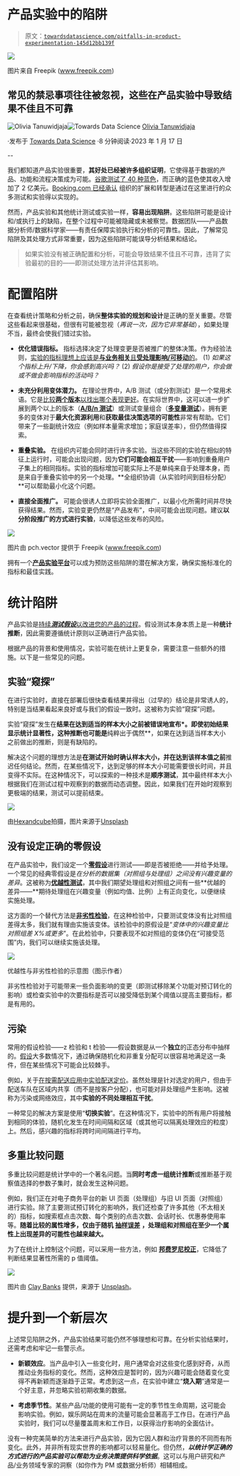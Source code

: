 # 产品实验中的陷阱

> 原文：[`towardsdatascience.com/pitfalls-in-product-experimentation-145d12bb139f`](https://towardsdatascience.com/pitfalls-in-product-experimentation-145d12bb139f)

![](img/69c395fd20f7e52c33a86110cf56307b.png)

图片来自 Freepik (www.freepik.com)

## 常见的禁忌事项往往被忽视，这些在产品实验中导致结果不佳且不可靠

[](https://tanuwidjajaolivia.medium.com/?source=post_page-----145d12bb139f--------------------------------)![Olivia Tanuwidjaja](https://tanuwidjajaolivia.medium.com/?source=post_page-----145d12bb139f--------------------------------)[](https://towardsdatascience.com/?source=post_page-----145d12bb139f--------------------------------)![Towards Data Science](https://towardsdatascience.com/?source=post_page-----145d12bb139f--------------------------------) [Olivia Tanuwidjaja](https://tanuwidjajaolivia.medium.com/?source=post_page-----145d12bb139f--------------------------------)

·发布于 [Towards Data Science](https://towardsdatascience.com/?source=post_page-----145d12bb139f--------------------------------) ·8 分钟阅读·2023 年 1 月 17 日

--

我们都知道产品实验很重要，**其好处已经被许多组织证明**，它使得基于数据的产品、功能和流程决策成为可能。[谷歌测试了 40 种蓝色](https://bambrick.com.au/blog/google-increased-revenue-200-million-just-finding-perfect-shade-blue/)，而正确的蓝色使其收入增加了 2 亿美元。[Booking.com 已经承认](https://hbr.org/2020/03/building-a-culture-of-experimentation) 组织的扩展和转型是通过在这里进行的众多测试和实验得以实现的。

然而，产品实验和其他统计测试或实验一样，**容易出现陷阱**。这些陷阱可能是设计和/或执行上的缺陷，在整个过程中可能被隐藏或未被察觉。数据团队——产品数据分析师/数据科学家——有责任保障实验执行和分析的可靠性。因此，了解常见陷阱及其处理方式非常重要，因为这些陷阱可能误导分析结果和结论。

> 如果实验没有被正确配置和分析，可能会导致结果不佳且不可靠，违背了实验最初的目的——即测试处理方法并评估其影响。

# 配置陷阱

在查看统计策略和分析之前，确保**整体实验的规划和设计**是正确的至关重要。尽管这些看起来很基础，但很有可能被忽视（*再说一次，因为它非常基础*），如果处理不当，最终会使我们错过实验。

+   **优化错误指标。** 指标选择决定了处理变更是否被推广的整体决策。作为经验法则，[实验的指标理想上应该是**与业务相关**且**受处理影响/可移动**的](https://medium.com/geekculture/selecting-the-right-metrics-to-be-tracked-5a427b94b725)。 (1) *如果这个指标上升/下降，你会感到高兴吗？* (2) *假设你是接受了处理的用户，你会做或不做会影响指标的活动吗？*

+   **未充分利用变体潜力。** 在理论世界中，A/B 测试（或分割测试）是一个常用术语。它是[比较**两个版本**以找出哪个表现更好](https://hbr.org/2017/06/a-refresher-on-ab-testing)。在实际世界中，这可以进一步扩展到两个以上的版本（[**A/B/n 测试**](https://www.optimizely.com/optimization-glossary/abn-testing/)）或测试变量组合（[**多变量测试**](https://www.optimizely.com/optimization-glossary/multivariate-testing/)）。拥有更多的变体对于**最大化资源利用**和**获取最佳决策选项的可能性**非常有帮助。它们带来了一些副统计效应（例如样本量需求增加；家庭误差率），但仍然值得探索。

+   **重叠实验。** 在组织内可能会同时进行许多实验。当这些不同的实验在相似的特征上运行时，可能会出现问题，因为**它们可能会相互干扰**——影响到重叠用户子集上的相同指标。实验的指标增加可能实际上不是单纯来自于处理本身，而是来自于重叠实验中的另一个处理。**全组织协调（从实验时间到目标分配）**可以帮助最小化这个问题。

+   **直接全面推广。** 可能会很诱人立即将实验全面推广，以最小化所需时间并尽快获得结果。然而，实验变更仍然是“产品发布”，中间可能会出现问题。建议**以分阶段推广的方式进行实验**，以降低这些发布的风险。

![](img/c429368f7fb0b25fcd5ff0b3aff3f6b2.png)

图片由 pch.vector 提供于 Freepik (www.freepik.com)

拥有一个[**产品实验平台**](https://engineering.atspotify.com/2020/10/spotifys-new-experimentation-platform-part-1/)可以成为预防这些陷阱的潜在解决方案，确保实施标准化的指标和最佳实践。

# 统计陷阱

产品实验是[持续***测试假设***以改进您的产品的过程](https://www.hotjar.com/product-experimentation/)。假设测试本身本质上是一种**统计推断**，因此需要遵循统计原则以正确进行产品实验。

根据产品的背景和使用情况，实验可能在统计上更复杂，需要注意一些额外的措施。以下是一些常见的问题。

## 实验“窥探”

在进行实验时，直接在部署后很快查看结果并得出（过早的）结论是非常诱人的，特别是当结果看起来良好或与我们的假设一致时。这被称为实验“窥探”问题。

实验“窥探”发生在**结果在达到适当的样本大小之前被错误地宣布*。即使初始结果显示统计显著性，这种推断也可能是**纯粹出于偶然**，如果在达到适当样本大小之前做出的推断，则是有缺陷的。

解决这个问题的理想方法是**在测试开始时确认样本大小，并在达到该样本值之前**推迟任何结论。然而，在某些情况下，达到足够的样本大小可能需要很长时间，并且变得不实际。在这种情况下，可以探索的一种技术是**顺序测试**，其中最终样本大小根据我们在测试过程中观察到的数据而动态调整。因此，如果我们在开始时观察到更极端的结果，测试可以提前结束。

![](img/c990da67fe40299b430a591647d740e5.png)

由[Hexandcube](https://unsplash.com/@hexandcube?utm_source=medium&utm_medium=referral)拍摄，图片来源于[Unsplash](https://unsplash.com/?utm_source=medium&utm_medium=referral)

## 没有设定正确的零假设

在产品实验中，我们设定一个[**零假设**](https://en.wikipedia.org/wiki/Null_hypothesis)进行测试——即是否被拒绝——并给予处理。一个常见的经典零假设是*在分析的数据集（对照组与处理组）之间没有兴趣变量的差异*。这被称为[**优越性测试**](https://www.analytics-toolkit.com/glossary/superiority-test/)，其中我们期望处理组和对照组之间有一些**优越的差异——**期待处理组在兴趣变量（例如均值、比例）上有正向变化，以便继续实施处理。

这方面的一个替代方法是[**非劣性检验**](https://blog.analytics-toolkit.com/2017/case-non-inferiority-designs-ab-testing/)，在这种检验中，只要测试变体没有比对照组差得太多，我们就有理由实施该变体。该检验中的原假设是“*变体中的兴趣变量比对照组差 X%或更多*”。在此检验中，只要表现不如对照组的变体仍在“可接受范围”内，我们可以继续实施该处理。

![](img/deffec2475ea5accd4f8115c8a68f81e.png)

优越性与非劣性检验的示意图（图示作者）

非劣性检验对于可能带来一些负面影响的变更（即测试移除某个功能对预订转化的影响）或检查实验中的次要指标是否可以接受降低到某个阈值以提高主要指标，都是有用的。

## 污染

常用的假设检验——z 检验和 t 检验——假设数据是从一个**独立**的正态分布中抽样的。[假设](https://www.mathworks.com/help/stats/hypothesis-test-assumptions.html)大多数情况下，通过确保随机化和非重复分配可以很容易地满足这一条件，但在某些情况下可能会比较棘手。

例如，关于[在按需配送应用中实验配送定价](https://medium.com/@DoorDash/switchback-tests-and-randomized-experimentation-under-network-effects-at-doordash-f1d938ab7c2a)。虽然处理是针对选定的用户，但由于配送车队在区域内共享（而不是按客户分配），也可能对非处理组产生影响。这被称为污染或网络效应，其中**实验的不同处理相互干扰**。

一种常见的解决方案是使用“**切换实验**”。在这种情况下，实验中的所有用户将接触到相同的体验，随机化发生在时间间隔和区域（或其他可以隔离处理效应的粒度）上。然后，感兴趣的指标将跨时间间隔进行平均。

## 多重比较问题

多重比较问题是统计学中的一个著名问题。当**同时考虑一组统计推断**或推断基于观察值选择的参数子集时，就会发生这种问题。

例如，我们正在对电子商务平台的新 UI 页面（处理组）与旧 UI 页面（对照组）进行实验。除了主要测试预订转化的影响外，我们还检查了许多其他（不太相关的）指标，如搜索框点击次数、每个类别的点击次数、会话时长、优惠券使用率等。**随着比较的属性增多，仅由于随机** [**抽样误差**](https://en.wikipedia.org/wiki/Sampling_error) **，处理组和对照组在至少一个属性上出现差异的可能性也越来越大。**

为了在统计上控制这个问题，可以采用一些方法，例如 [**邦费罗尼校正**](https://en.wikipedia.org/wiki/Bonferroni_correction)，它降低了判断结果显著性所需的 p 值阈值。

![](img/df9a83e8e6979f626cb504dec527e030.png)

图片由 [Clay Banks](https://unsplash.com/@claybanks?utm_source=medium&utm_medium=referral) 提供，来源于 [Unsplash](https://unsplash.com/?utm_source=medium&utm_medium=referral)。

# 提升到一个新层次

上述常见陷阱之外，产品实验结果可能仍然不够理想和可靠。在分析实验结果时，还需考虑和牢记一些警示点。

+   **新颖效应**。当产品中引入一些变化时，用户通常会对这些变化感到好奇，从而推动业务指标的变化。然而，这种效应是暂时的，因为兴趣可能会随着变化变得不再新颖而逐渐趋于正常。考虑到这一点，在实验中建立“**烧入期**”通常是一个好主意，并忽略实验初期收集的数据。

+   **考虑季节性**。某些产品/功能的使用可能有一定的季节性生命周期，这可能会影响实验。例如，娱乐网站在周末的流量可能会显著高于工作日。在进行产品实验时，我们可以尽量覆盖周末和工作日，以获得治疗影响的全面估计。

没有一种完美简单的方法来进行产品实验，因为它因人群和治疗背景的不同而有所变化。此外，并非所有现实世界的影响都可以轻易量化。但仍然，***以统计学正确的方式进行的产品实验可以帮助为业务决策提供科学依据***。这可以与用户研究和产品/业务领域专家的洞察（如你作为 PM 或数据分析师）相辅相成。
